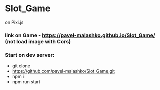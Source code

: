 # Slot_Game
on Pixi.js
### link on Game - https://pavel-malashko.github.io/Slot_Game/ (not load image with Cors)
### Start on dev server: 
 - git clone 
 - https://github.com/pavel-malashko/Slot_Game.git
 - npm i
 - npm run start
